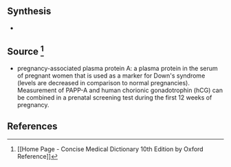 ## Synthesis
- 
## Source [^1]
- pregnancy-associated plasma protein A: a plasma protein in the serum of pregnant women that is used as a marker for Down's syndrome (levels are decreased in comparison to normal pregnancies). Measurement of PAPP-A and human chorionic gonadotrophin (hCG) can be combined in a prenatal screening test during the first 12 weeks of pregnancy.
## References

[^1]: [[Home Page - Concise Medical Dictionary 10th Edition by Oxford Reference]]